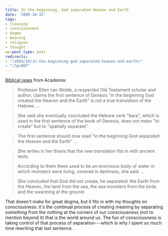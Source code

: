 ```yaml
---
title: In the beginning, God separated Heaven and Earth
date: '2009-10-15'
tags:
- cleaving
- consciousness
- dogma
- meaning
- religion
- thought
wp:post_type: post
redirects:
- "/2009/10/in-the-beginning-god-separated-heaven-and-earth/"
- "/?p=807"
---
```


[Biblical news](http://www.telegraph.co.uk/news/newstopics/religion/6274502/God-is-not-the-Creator-claims-academic.html) from Academia:

> Professor Ellen van Wolde, a respected Old Testament scholar and author, claims the first sentence of Genesis "in the beginning God created the Heaven and the Earth" is not a true translation of the Hebrew. ...

>

> She said she eventually concluded the Hebrew verb "bara", which is used in the first sentence of the book of Genesis, does not mean "to create" but to "spatially separate".

>

> The first sentence should now read "in the beginning God separated the Heaven and the Earth" ...

>

> She writes in her thesis that the new translation fits in with ancient texts.

>

> According to them there used to be an enormous body of water in which monsters were living, covered in darkness, she said. ...

>

> She concluded that God did not create, he separated: the Earth from the Heaven, the land from the sea, the sea monsters from the birds and the swarming at the ground.

That doesn't make for great dogma, but it fits in with my thoughts on consciousness: it's the continual process of creating meaning by separating _something_ from the nothing at the corners of our consciousness (not to mention beyond it) that is the world around us. The fun of consciousness is taking control of that process of separation---which is why I spent so much time rewriting that last sentence.
